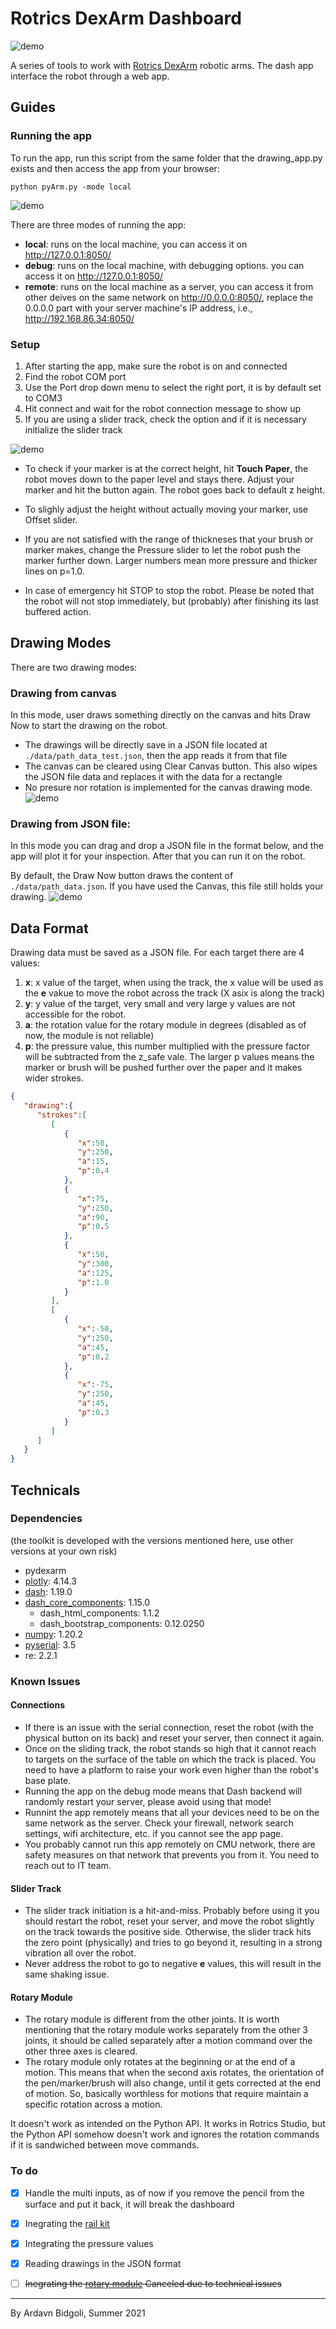 # Rotrics DexArm Dashboard

![demo](/media/demo.gif?raw=true)

A series of tools to work with [Rotrics DexArm]("https://www.rotrics.com/") robotic arms.
The dash app interface the robot through a web app.



## Guides

### Running the app

To run the app, run this script from the same folder that the drawing_app.py exists and then access the app from your browser:

```
python pyArm.py -mode local 
```

![demo](/media/run_app.gif?raw=true)


There are three modes of running the app:

* **local**: runs on the local machine, you can access it on http://127.0.0.1:8050/
* **debug**: runs on the local machine, with debugging options. you can access it on http://127.0.0.1:8050/
* **remote**: runs on the local machine as a server, you can access it from other deives on the same network on http://0.0.0.0:8050/, replace the 0.0.0.0 part with your server machine's IP address, i.e., http://192.168.86.34:8050/ 

### Setup

1. After starting the app, make sure the robot is on and connected
2. Find the robot COM port
3. Use the Port drop down menu to select the right port, it is by default set to COM3
4. Hit connect and wait for the robot connection message to show up
5. If you are using a slider track, check the option and if it is necessary initialize the slider track

![demo](/media/start_running.gif?raw=true)

* To check if your marker is at the correct height, hit **Touch Paper**, the robot moves down to the paper level and stays there. Adjust your marker and hit the button again. The robot goes back to default z height.

* To slighly adjust the height without actually moving your marker, use Offset slider. 

* If you are not satisfied with the range of thickneses that your brush or marker makes, change the Pressure slider to let the robot push the marker further down. Larger numbers mean more pressure and thicker lines on p=1.0.

* In case of emergency hit STOP to stop the robot. Please be noted that the robot will not stop immediately, but (probably) after finishing its last buffered action.

## Drawing Modes

There are two drawing modes:

### Drawing from canvas

In this mode, user draws something directly on the canvas and hits Draw Now to start the drawing on the robot.

* The drawings will be directly save in a JSON file located at `./data/path_data_test.json`, then the app reads it from that file
* The canvas can be cleared using Clear Canvas button. This also wipes the JSON file data and replaces it with the data for a rectangle
* No presure nor rotation is implemented for the canvas drawing mode.
![demo](/media/canvas_draw.gif?raw=true)

### Drawing from JSON file:
In this mode you can drag and drop a JSON file in the format below, and the app will plot it for your inspection. After that you can run it on the robot.

By default, the Draw Now button draws the content of  `./data/path_data.json`. If you have used the Canvas, this file still holds your drawing.
![demo](/media/json_draw.gif?raw=true)

## Data Format
Drawing data must be saved as a JSON file. For each target there are 4 values:
1. **x**: x value of the target, when using the track, the x value will be used as the **e** vakue to move the robot across the track (X asix is along the track)
2. **y**: y value of the target, very small and very large y values are not accessible for the robot. 
3. **a**: the rotation value for the rotary module in degrees (disabled as of now, the module is not reliable)
4. **p**: the pressure value, this number multiplied with the pressure factor will be subtracted from the z_safe vale. The larger p values means the marker or brush will be pushed further over the paper and it makes wider strokes.

```json
{
   "drawing":{
      "strokes":[
         [
            {
               "x":50,
               "y":250,
               "a":15,
               "p":0.4
            },
            {
               "x":75,
               "y":250,
               "a":90,
               "p":0.5
            },
            {
               "x":50,
               "y":300,
               "a":125,
               "p":1.0
            }
         ],
         [
            {
               "x":-50,
               "y":250,
               "a":45,
               "p":0.2
            },
            {
               "x":-75,
               "y":250,
               "a":45,
               "p":0.3
            }
         ]
      ]
   }
}
```

## Technicals 

### Dependencies
(the toolkit is developed with the versions mentioned here, use other versions at your own risk)

* pydexarm
* [plotly](https://pypi.org/project/plotly/): 4.14.3
* [dash](https://pypi.org/project/dash/): 1.19.0
* [dash_core_components](https://pypi.org/project/dash-core-components/): 1.15.0
  * dash_html_components: 1.1.2
  * dash_bootstrap_components: 0.12.0250
* [numpy](https://numpy.org/): 1.20.2
* [pyserial](https://pypi.org/project/pyserial/): 3.5 
* re: 2.2.1

### Known Issues

#### Connections

* If there is an issue with the serial connection, reset the robot (with the physical button on its back) and reset your server, then connect it again.
* Once on the sliding track, the robot stands so high that it cannot reach to targets on the surface of the table on which the track is placed. You need to have a platform to raise your work even higher than the robot's base plate.
* Running the app on the debug mode means that Dash backend will randomly restart your server, please avoid using that mode!
* Runnint the app remotely means that all your devices need to be on the same network as the server. Check your firewall, network search settings, wifi architecture, etc. if you cannot see the app page. 
* You probably cannot run this app remotely on CMU network, there are safety measures on that network that prevents you from it. You need to reach out to IT team.

#### Slider Track

* The slider track initiation is a hit-and-miss. Probably before using it you should restart the robot, reset your server, and move the robot slightly on the track towards the positive side. Otherwise, the slider track hits the zero point (physically) and tries to go beyond it, resulting in a strong vibration all over the robot.
* Never address the robot to go to negative **e** values, this will result in the same shaking issue.

#### Rotary Module

* The rotary module is different from the other joints. It is worth mentioning that the rotary module works separately from the other 3 joints, it should be called separately after a motion command over the other three axes is cleared. 
* The rotary module only rotates at the beginning or at the end of a motion. This means that when the second axis rotates, the orientation of the pen/marker/brush will also change, until it gets corrected at the end of motion. So, basically worthless for motions that require maintain a specific rotation across a motion.

It doesn't work as intended on the Python API. It works in Rotrics Studio, but the Python API somehow doesn't work and ignores the rotation commands if it is sandwiched between move commands.

### To do

* [x] Handle the multi inputs, as of now if you remove the pencil from the surface and put it back, it will break the dashboard

* [x] Inegrating the [rail kit](https://www.rotrics.com/products/sliding-rail-kit)

* [x] Integrating the pressure values

* [x] Reading drawings in the JSON format

* [ ] ~~Inegrating the [rotary module](https://www.rotrics.com/products/rotary-kit) Canceled due to technical issues~~

--- 
By Ardavn Bidgoli, Summer 2021
